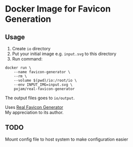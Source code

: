 # Docker Image for Favicon Generation

## Usage

1. Create `io` directory
2. Put your initial image e.g. `input.svg` to this directory
3. Run command:

```shell
docker run \
	--name favicon-generator \
	--rm \
	--volume $(pwd)/io:/root/io \
	--env INPUT_IMG=input.svg \
	pxjam/real-favicon-generator
```

The output files goes to `io/output`.

Uses [Real Favicon Generator](https://github.com/RealFaviconGenerator/cli-real-favicon) \
My appreciation to its author.

## TODO

Mount config file to host system to make configuration easier
